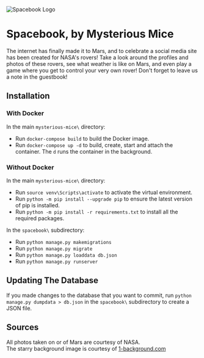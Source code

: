 ![Spacebook Logo](spacebook-logo-light.png)

# Spacebook, by Mysterious Mice
The internet has finally made it to Mars, and to celebrate a social media site has been created for NASA's rovers! Take a look around the profiles and photos of these rovers, see what weather is like on Mars, and even play a game where you get to control your very own rover! Don't forget to leave us a note in the guestbook!

## Installation

### With Docker

In the main `mysterious-mice\` directory:
- Run `docker-compose build` to build the Docker image.
- Run `docker-compose up -d` to build, create, start and attach the container. The `d` runs the container in the background.

### Without Docker

In the main `mysterious-mice\` directory:
- Run `source venv\Scripts\activate` to activate the virtual environment.
- Run `python -m pip install --upgrade pip` to ensure the latest version of pip is installed.
- Run `python -m pip install -r requirements.txt` to install all the required packages.

In the `spacebook\` subdirectory:
- Run `python manage.py makemigrations`
- Run `python manage.py migrate`
- Run `python manage.py loaddata db.json`
- Run `python manage.py runserver`

## Updating The Database

If you made changes to the database that you want to commit, run `python manage.py dumpdata > db.json` in the `spacebook\` subdirectory to create a JSON file.

## Sources

All photos taken on or of Mars are courtesy of NASA.  
The starry background image is courtesy of [1-background.com](https://1-background.com/stars_1.htm)
